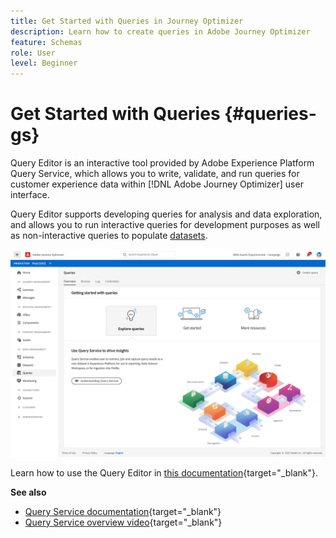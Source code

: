 ```yaml
---
title: Get Started with Queries in Journey Optimizer
description: Learn how to create queries in Adobe Journey Optimizer
feature: Schemas
role: User
level: Beginner
---
```

# Get Started with Queries {#queries-gs}

Query Editor is an interactive tool provided by Adobe Experience Platform Query Service, which allows you to write, validate, and run queries for customer experience data within [!DNL Adobe Journey Optimizer] user interface. 

Query Editor supports developing queries for analysis and data exploration, and allows you to run interactive queries for development purposes as well as non-interactive queries to populate [datasets](get-started-datasets.md).


![](assets/queries-home.png)

Learn how to use the Query Editor in [this documentation](https://experienceleague.adobe.com/docs/experience-platform/query/ui/user-guide.html){target="_blank"}.

**See also**

* [Query Service documentation](https://experienceleague-review.corp.adobe.com/docs/experience-platform/query/home.html){target="_blank"}
* [Query Service overview video](https://experienceleague-review.corp.adobe.com/docs/platform-learn/tutorials/queries/understanding-query-service.html){target="_blank"}
